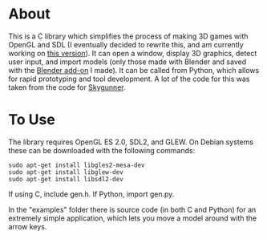 
# About

This is a C library which simplifies the process of making 3D games with OpenGL and SDL (I eventually decided to rewrite this, and am currently working on [this version](https://github.com/adeshar00/GameLib)).  It can open a window, display 3D graphics, detect user input, and import models (only those made with Blender and saved with the [Blender add-on](https://github.com/adeshar00/BlenderAddon) I made).  It can be called from Python, which allows for rapid prototyping and tool development.   A lot of the code for this was taken from the code for [Skygunner](https://github.com/adeshar00/Skygunner).


# To Use

The library requires OpenGL ES 2.0, SDL2, and GLEW.  On Debian systems these can be downloaded with the following commands:

```
sudo apt-get install libgles2-mesa-dev
sudo apt-get install libglew-dev
sudo apt-get install libsdl2-dev
```

If using C, include gen.h.  If Python, import gen.py.

In the "examples" folder there is source code (in both C and Python) for an extremely simple application, which lets you move a model around with the arrow keys.  
